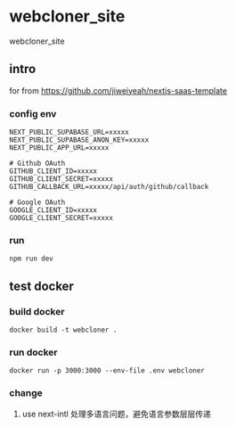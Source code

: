 # webcloner_site
webcloner_site

## intro

for from https://github.com/jiweiyeah/nextjs-saas-template 



### config env

```
NEXT_PUBLIC_SUPABASE_URL=xxxxx
NEXT_PUBLIC_SUPABASE_ANON_KEY=xxxxx
NEXT_PUBLIC_APP_URL=xxxxx

# Github OAuth
GITHUB_CLIENT_ID=xxxxx
GITHUB_CLIENT_SECRET=xxxxx 
GITHUB_CALLBACK_URL=xxxxx/api/auth/github/callback

# Google OAuth
GOOGLE_CLIENT_ID=xxxxx
GOOGLE_CLIENT_SECRET=xxxxx

```

### run 

```
npm run dev
```


## test docker

### build docker

```
docker build -t webcloner .
```

### run docker

```
docker run -p 3000:3000 --env-file .env webcloner
```

### change 

1. use next-intl 处理多语言问题，避免语言参数层层传递